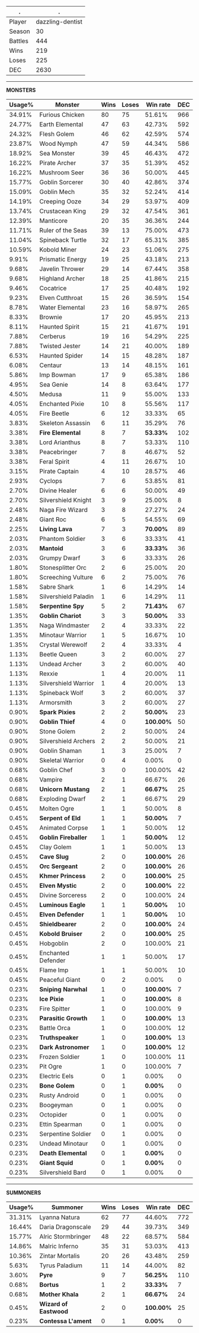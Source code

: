 .|.
|-|-
Player|dazzling-dentist
Season|30
Battles|444
Wins|219
Loses|225
DEC|2630

---
**MONSTERS**

Usage%|Monster|Wins|Loses|Win rate|DEC|
-|-|-|-|-|-|
34.91%|Furious Chicken|80|75|51.61%|966|
24.77%|Earth Elemental|47|63|42.73%|592|
24.32%|Flesh Golem|46|62|42.59%|574|
23.87%|Wood Nymph|47|59|44.34%|586|
18.92%|Sea Monster|39|45|46.43%|472|
16.22%|Pirate Archer|37|35|51.39%|452|
16.22%|Mushroom Seer|36|36|50.00%|445|
15.77%|Goblin Sorcerer|30|40|42.86%|374|
15.09%|Goblin Mech|35|32|52.24%|414|
14.19%|Creeping Ooze|34|29|53.97%|409|
13.74%|Crustacean King|29|32|47.54%|361|
12.39%|Manticore|20|35|36.36%|244|
11.71%|Ruler of the Seas|39|13|75.00%|473|
11.04%|Spineback Turtle|32|17|65.31%|385|
10.59%|Kobold Miner|24|23|51.06%|275|
9.91%|Prismatic Energy|19|25|43.18%|213|
9.68%|Javelin Thrower|29|14|67.44%|358|
9.68%|Highland Archer|18|25|41.86%|215|
9.46%|Cocatrice|17|25|40.48%|192|
9.23%|Elven Cutthroat|15|26|36.59%|154|
8.78%|Water Elemental|23|16|58.97%|265|
8.33%|Brownie|17|20|45.95%|213|
8.11%|Haunted Spirit|15|21|41.67%|191|
7.88%|Cerberus|19|16|54.29%|225|
7.88%|Twisted Jester|14|21|40.00%|189|
6.53%|Haunted Spider|14|15|48.28%|187|
6.08%|Centaur|13|14|48.15%|161|
5.86%|Imp Bowman|17|9|65.38%|186|
4.95%|Sea Genie|14|8|63.64%|177|
4.50%|Medusa|11|9|55.00%|133|
4.05%|Enchanted Pixie|10|8|55.56%|117|
4.05%|Fire Beetle|6|12|33.33%|65|
3.83%|Skeleton Assassin|6|11|35.29%|76|
3.38%|**Fire Elemental**|8|7|**53.33%**|102|
3.38%|Lord Arianthus|8|7|53.33%|110|
3.38%|Peacebringer|7|8|46.67%|52|
3.38%|Feral Spirit|4|11|26.67%|10|
3.15%|Pirate Captain|4|10|28.57%|46|
2.93%|Cyclops|7|6|53.85%|81|
2.70%|Divine Healer|6|6|50.00%|49|
2.70%|Silvershield Knight|3|9|25.00%|8|
2.48%|Naga Fire Wizard|3|8|27.27%|24|
2.48%|Giant Roc|6|5|54.55%|69|
2.25%|**Living Lava**|7|3|**70.00%**|89|
2.03%|Phantom Soldier|3|6|33.33%|41|
2.03%|**Mantoid**|3|6|**33.33%**|36|
2.03%|Grumpy Dwarf|3|6|33.33%|26|
1.80%|Stonesplitter Orc|2|6|25.00%|20|
1.80%|Screeching Vulture|6|2|75.00%|76|
1.58%|Sabre Shark|1|6|14.29%|14|
1.58%|Silvershield Paladin|1|6|14.29%|11|
1.58%|**Serpentine Spy**|5|2|**71.43%**|67|
1.35%|**Goblin Chariot**|3|3|**50.00%**|33|
1.35%|Naga Windmaster|2|4|33.33%|22|
1.35%|Minotaur Warrior|1|5|16.67%|10|
1.35%|Crystal Werewolf|2|4|33.33%|4|
1.13%|Beetle Queen|3|2|60.00%|27|
1.13%|Undead Archer|3|2|60.00%|40|
1.13%|Rexxie|1|4|20.00%|11|
1.13%|Silvershield Warrior|1|4|20.00%|13|
1.13%|Spineback Wolf|3|2|60.00%|37|
1.13%|Armorsmith|3|2|60.00%|27|
0.90%|**Spark Pixies**|2|2|**50.00%**|23|
0.90%|**Goblin Thief**|4|0|**100.00%**|50|
0.90%|Stone Golem|2|2|50.00%|24|
0.90%|Silvershield Archers|2|2|50.00%|21|
0.90%|Goblin Shaman|1|3|25.00%|7|
0.90%|Skeletal Warrior|0|4|0.00%|0|
0.68%|Goblin Chef|3|0|100.00%|42|
0.68%|Vampire|2|1|66.67%|26|
0.68%|**Unicorn Mustang**|2|1|**66.67%**|25|
0.68%|Exploding Dwarf|2|1|66.67%|29|
0.45%|Molten Ogre|1|1|50.00%|8|
0.45%|**Serpent of Eld**|1|1|**50.00%**|7|
0.45%|Animated Corpse|1|1|50.00%|12|
0.45%|**Goblin Fireballer**|1|1|**50.00%**|12|
0.45%|Clay Golem|1|1|50.00%|13|
0.45%|**Cave Slug**|2|0|**100.00%**|26|
0.45%|**Orc Sergeant**|2|0|**100.00%**|26|
0.45%|**Khmer Princess**|2|0|**100.00%**|25|
0.45%|**Elven Mystic**|2|0|**100.00%**|22|
0.45%|Divine Sorceress|2|0|100.00%|24|
0.45%|**Luminous Eagle**|1|1|**50.00%**|10|
0.45%|**Elven Defender**|1|1|**50.00%**|10|
0.45%|**Shieldbearer**|2|0|**100.00%**|24|
0.45%|**Kobold Bruiser**|2|0|**100.00%**|25|
0.45%|Hobgoblin|2|0|100.00%|21|
0.45%|Enchanted Defender|1|1|50.00%|17|
0.45%|Flame Imp|1|1|50.00%|10|
0.45%|Peaceful Giant|0|2|0.00%|0|
0.23%|**Sniping Narwhal**|1|0|**100.00%**|7|
0.23%|**Ice Pixie**|1|0|**100.00%**|8|
0.23%|Fire Spitter|1|0|100.00%|9|
0.23%|**Parasitic Growth**|1|0|**100.00%**|13|
0.23%|Battle Orca|1|0|100.00%|12|
0.23%|**Truthspeaker**|1|0|**100.00%**|13|
0.23%|**Dark Astronomer**|1|0|**100.00%**|12|
0.23%|Frozen Soldier|1|0|100.00%|11|
0.23%|Pit Ogre|1|0|100.00%|7|
0.23%|Electric Eels|0|1|0.00%|0|
0.23%|**Bone Golem**|0|1|**0.00%**|0|
0.23%|Rusty Android|0|1|0.00%|0|
0.23%|Boogeyman|0|1|0.00%|0|
0.23%|Octopider|0|1|0.00%|0|
0.23%|Ettin Spearman|0|1|0.00%|0|
0.23%|Serpentine Soldier|0|1|0.00%|0|
0.23%|Undead Minotaur|0|1|0.00%|0|
0.23%|**Death Elemental**|0|1|**0.00%**|0|
0.23%|**Giant Squid**|0|1|**0.00%**|0|
0.23%|Silvershield Bard|0|1|0.00%|0|

---
**SUMMONERS**

Usage%|Summoner|Wins|Loses|Win rate|DEC|
-|-|-|-|-|-|
31.31%|Lyanna Natura|62|77|44.60%|772|
16.44%|Daria Dragonscale|29|44|39.73%|349|
15.77%|Alric Stormbringer|48|22|68.57%|584|
14.86%|Malric Inferno|35|31|53.03%|413|
10.36%|Zintar Mortalis|20|26|43.48%|259|
5.63%|Tyrus Paladium|11|14|44.00%|82|
3.60%|**Pyre**|9|7|**56.25%**|110|
0.68%|**Bortus**|1|2|**33.33%**|7|
0.68%|**Mother Khala**|2|1|**66.67%**|24|
0.45%|**Wizard of Eastwood**|2|0|**100.00%**|25|
0.23%|**Contessa L'ament**|0|1|**0.00%**|0|
